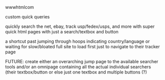 wwwhtmlcom

custom quick queries

quickly search the net, ebay, track usp/fedex/usps, and more with super quick html pages with just a search/textbox and button

a shortcut past jumping through hoops indicating country/language or waiting for slow/bloated full site to load first just to navigate to their tracker page

FUTURE: create either an overarching jump page to the available searcher tools and/or an omnipage containing all the actual individual searchers (their textbox/button or else just one textbox and multiple buttons (?)
